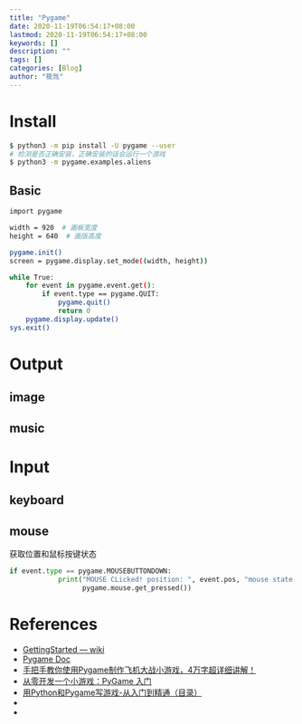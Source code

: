 ```yaml
---
title: "Pygame"
date: 2020-11-19T06:54:17+08:00
lastmod: 2020-11-19T06:54:17+08:00
keywords: []
description: ""
tags: []
categories: [Blog]
author: "筱氚"
---
```

# Install
```bash
$ python3 -m pip install -U pygame --user
# 检测是否正确安装，正确安装的话会运行一个游戏
$ python3 -m pygame.examples.aliens
```
## Basic
```bash
import pygame

width = 920  # 画板宽度
height = 640  # 画版高度

pygame.init()
screen = pygame.display.set_mode((width, height))

while True:
    for event in pygame.event.get():
        if event.type == pygame.QUIT:
            pygame.quit()
            return 0
    pygame.display.update()
sys.exit()
```
# Output
## 
## image

## music

# Input
## keyboard
                 

## mouse
获取位置和鼠标按键状态
```python
if event.type == pygame.MOUSEBUTTONDOWN:
            print("MOUSE CLicked! position: ", event.pos, "mouse state:",
                  pygame.mouse.get_pressed())
``` 
# References
- [GettingStarted — wiki](https://www.pygame.org/wiki/GettingStarted)
- [Pygame Doc](https://www.pygame.org/docs/)
- [手把手教你使用Pygame制作飞机大战小游戏，4万字超详细讲解！](https://cloud.tencent.com/developer/article/1651631)
- [从零开发一个小游戏：PyGame 入门](https://codingpy.com/article/pygame-a-primer-by-real-python/)
- [用Python和Pygame写游戏-从入门到精通（目录）](https://eyehere.net/2011/python-pygame-novice-professional-index/)
- []()
- []()